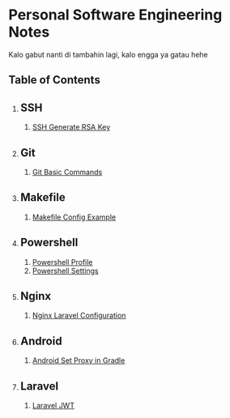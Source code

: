 # Personal Software Engineering Notes

Kalo gabut nanti di tambahin lagi, kalo engga ya gatau hehe

## Table of Contents

1. ## SSH
   1. [SSH Generate RSA Key](contents/ssh/ssh_gen-rsa.md)

1. ## Git
   1. [Git Basic Commands](contents/git/git_basic-commands.md)

1. ## Makefile
   1. [Makefile Config Example](contents/makefile/makefile_config-example.md)

1. ## Powershell
   1. [Powershell Profile](contents/powershell/powershell_profile.md)
   1. [Powershell Settings](contents/powershell/powershell_settings.md)

1. ## Nginx
   1. [Nginx Laravel Configuration](contents/nginx/nginx_laravel-config.md)

1. ## Android
   1. [Android Set Proxy in Gradle](contents/android/android_set-gradle-proxy.md)

1. ## Laravel
   1. [Laravel JWT](contents/laravel/laravel_jwt.md)

